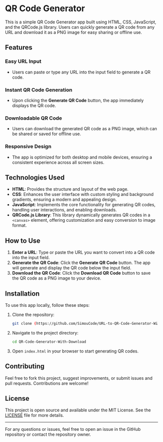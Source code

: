 # QR Code Generator

This is a simple QR Code Generator app built using HTML, CSS, JavaScript, and the QRCode.js library. Users can quickly generate a QR code from any URL and download it as a PNG image for easy sharing or offline use.

## Features

### Easy URL Input
- Users can paste or type any URL into the input field to generate a QR code.

### Instant QR Code Generation
- Upon clicking the **Generate QR Code** button, the app immediately displays the QR code.

### Downloadable QR Code
- Users can download the generated QR code as a PNG image, which can be shared or saved for offline use.

### Responsive Design
- The app is optimized for both desktop and mobile devices, ensuring a consistent experience across all screen sizes.

## Technologies Used
- **HTML**: Provides the structure and layout of the web page.
- **CSS**: Enhances the user interface with custom styling and background gradients, ensuring a modern and appealing design.
- **JavaScript**: Implements the core functionality for generating QR codes, handling user interactions, and enabling downloads.
- **QRCode.js Library**: This library dynamically generates QR codes in a `<canvas>` element, offering customization and easy conversion to image format.

## How to Use

1. **Enter a URL**: Type or paste the URL you want to convert into a QR code into the input field.
2. **Generate the QR Code**: Click the **Generate QR Code** button. The app will generate and display the QR code below the input field.
3. **Download the QR Code**: Click the **Download QR Code** button to save the QR code as a PNG image to your device.

## Installation

To use this app locally, follow these steps:

1. Clone the repository:
    ```bash
    git clone (https://github.com/SimouCode/URL-to-QR-Code-Generator-With-Download.git)
    ```
2. Navigate to the project directory:
    ```bash
    cd QR-Code-Generator-With-Download
    ```
3. Open `index.html` in your browser to start generating QR codes.

## Contributing

Feel free to fork this project, suggest improvements, or submit issues and pull requests. Contributions are welcome!

## License

This project is open source and available under the MIT License. See the [LICENSE](LICENSE) file for more details.

---

For any questions or issues, feel free to open an issue in the GitHub repository or contact the repository owner.
